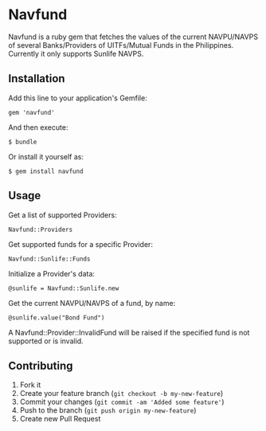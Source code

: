 # Navfund

Navfund is a ruby gem that fetches the values of the current NAVPU/NAVPS of several Banks/Providers of UITFs/Mutual Funds in the Philippines. Currently it only supports Sunlife NAVPS.

## Installation

Add this line to your application's Gemfile:

    gem 'navfund'

And then execute:

    $ bundle

Or install it yourself as:

    $ gem install navfund

## Usage

Get a list of supported Providers:

    Navfund::Providers

Get supported funds for a specific Provider:

    Navfund::Sunlife::Funds

Initialize a Provider's data:

    @sunlife = Navfund::Sunlife.new
        
Get the current NAVPU/NAVPS of a fund, by name:

    @sunlife.value("Bond Fund")
    
A Navfund::Provider::InvalidFund will be raised if the specified fund is not supported or is invalid.

## Contributing

1. Fork it
2. Create your feature branch (`git checkout -b my-new-feature`)
3. Commit your changes (`git commit -am 'Added some feature'`)
4. Push to the branch (`git push origin my-new-feature`)
5. Create new Pull Request
